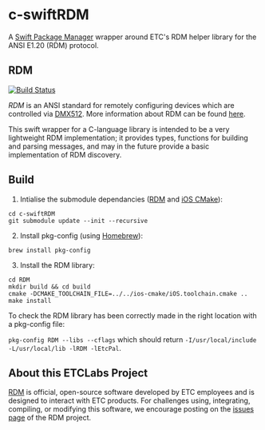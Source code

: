 # c-swiftRDM

A [Swift Package Manager](https://swift.org/package-manager/) wrapper around ETC's RDM helper library for the ANSI E1.20 (RDM) protocol.

## RDM

[![Build Status](https://dev.azure.com/ETCLabs/RDM/_apis/build/status/ETCLabs.RDM?branchName=develop)](https://dev.azure.com/ETCLabs/RDM/_build/latest?definitionId=3&branchName=develop)

*RDM* is an ANSI standard for remotely configuring devices which are controlled
via [DMX512](https://en.wikipedia.org/wiki/DMX512). More information about RDM
can be found [here](http://www.rdmprotocol.org).

This swift wrapper for a C-language library is intended to be a very lightweight RDM implementation;
it provides types, functions for building and parsing messages, and may in the
future provide a basic implementation of RDM discovery.

## Build

1. Intialise the submodule dependancies ([RDM](https://github.com/ETCLabs/RDM) and [iOS CMake](https://github.com/leetal/ios-cmake)):
```
cd c-swiftRDM
git submodule update --init --recursive
```
2. Install pkg-config (using [Homebrew](https://brew.sh/)):

`brew install pkg-config`

3. Install the RDM library:
```
cd RDM 
mkdir build && cd build
cmake -DCMAKE_TOOLCHAIN_FILE=../../ios-cmake/iOS.toolchain.cmake ..
make install
```

To check the RDM library has been correctly made in the right location with a pkg-config file:

`pkg-config RDM --libs --cflags` which should return `-I/usr/local/include -L/usr/local/lib -lRDM -lEtcPal`.

## About this ETCLabs Project

[RDM](https://github.com/ETCLabs/RDM) is official, open-source software developed by ETC employees and is designed
to interact with ETC products. For challenges using, integrating, compiling, or
modifying this software, we encourage posting on the
[issues page](https://github.com/ETCLabs/RDM/issues) of the RDM project.
